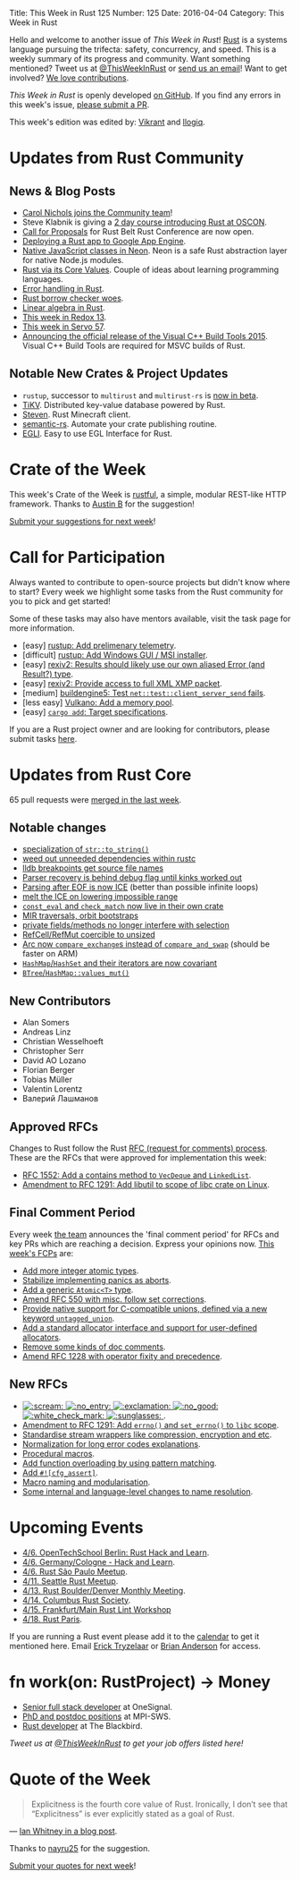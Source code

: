 Title: This Week in Rust 125
Number: 125
Date: 2016-04-04
Category: This Week in Rust

Hello and welcome to another issue of *This Week in Rust*!
[Rust](http://rust-lang.org) is a systems language pursuing the trifecta:
safety, concurrency, and speed. This is a weekly summary of its progress and
community. Want something mentioned? Tweet us at [@ThisWeekInRust](https://twitter.com/ThisWeekInRust) or [send us an
email](mailto:corey@octayn.net?subject=This%20Week%20in%20Rust%20Suggestion)!
Want to get involved? [We love
contributions](https://github.com/rust-lang/rust/blob/master/CONTRIBUTING.md).

*This Week in Rust* is openly developed [on GitHub](https://github.com/cmr/this-week-in-rust).
If you find any errors in this week's issue, [please submit a PR](https://github.com/cmr/this-week-in-rust/pulls).

This week's edition was edited by: [Vikrant](https://github.com/nasa42) and [llogiq](https://github.com/llogiq).

# Updates from Rust Community

## News & Blog Posts

* [Carol Nichols joins the Community team](https://users.rust-lang.org/t/carol-nichols-is-joining-the-community-team/5190)!
* Steve Klabnik is giving a [2 day course introducing Rust at OSCON](http://conferences.oreilly.com/oscon/open-source-us/public/schedule/detail/49862).
* [Call for Proposals](http://cfp.rust-belt-rust.com/) for Rust Belt Rust Conference are now open.
* [Deploying a Rust app to Google App Engine](http://blog.jecrooks.com/posts/rust-on-appengine.html).
* [Native JavaScript classes in Neon](http://calculist.org/blog/2016/04/01/native-js-classes-in-neon/). Neon is a safe Rust abstraction layer for native Node.js modules.
* [Rust via its Core Values](http://designisrefactoring.com/2016/04/01/rust-via-its-core-values/). Couple of ideas about learning programming languages.
* [Error handling in Rust](https://facility9.com/2016/03/error-handling-in-rust/).
* [Rust borrow checker woes](http://osa1.net/posts/2016-03-28-rust-brwchk-woes.html).
* [Linear algebra in Rust](https://bluss.github.io/rust/2016/03/28/a-gemmed-rabbit-hole/).
* [This week in Redox 13](http://www.redox-os.org/news/this-week-in-redox-13/).
* [This week in Servo 57](https://blog.servo.org/2016/03/28/twis-57/).
* [Announcing the official release of the Visual C++ Build Tools 2015](https://blogs.msdn.microsoft.com/vcblog/2016/03/31/announcing-the-official-release-of-the-visual-c-build-tools-2015/). Visual C++ Build Tools are required for MSVC builds of Rust.

## Notable New Crates & Project Updates

* `rustup`, successor to `multirust` and `multirust-rs` is [now in beta](https://internals.rust-lang.org/t/beta-testing-rustup-rs/3316/50).
* [TiKV](https://github.com/pingcap/tikv). Distributed key-value database powered by Rust.
* [Steven](https://github.com/Thinkofname/steven-rust). Rust Minecraft client.
* [semantic-rs](https://fnordig.de/2016/03/29/releasing-rust-projects-the-automatic-way/). Automate your crate publishing routine.
* [EGLI](https://github.com/Nercury/egli-rs). Easy to use EGL Interface for Rust.

# Crate of the Week

This week's Crate of the Week is [rustful](https://crates.io/crates/rustful), a simple, modular REST-like HTTP framework. Thanks to [Austin B](https://users.rust-lang.org/users/DroidLogician) for the suggestion!

[Submit your suggestions for next week][submit_crate]!

[submit_crate]: https://users.rust-lang.org/t/crate-of-the-week/2704

# Call for Participation

Always wanted to contribute to open-source projects but didn't know where to start?
Every week we highlight some tasks from the Rust community for you to pick and get started!

Some of these tasks may also have mentors available, visit the task page for more information.

* [easy] [rustup: Add prelimenary telemetry](https://github.com/rust-lang-nursery/multirust-rs/issues/254).
* [difficult] [rustup: Add Windows GUI / MSI installer](https://github.com/rust-lang-nursery/multirust-rs/issues/253).
* [easy] [rexiv2: Results should likely use our own aliased Error (and Result?) type](https://github.com/felixc/rexiv2/issues/16).
* [easy] [rexiv2: Provide access to full XML XMP packet](https://github.com/felixc/rexiv2/issues/14).
* [medium] [buildengine5: Test `net::test::client_server_send` fails](https://github.com/Ameliorate/buildengine5/issues/10).
* [less easy] [Vulkano: Add a memory pool](https://github.com/tomaka/vulkano/issues/14).
* [easy] [`cargo add`: Target specifications](https://github.com/killercup/cargo-edit/issues/13).

If you are a Rust project owner and are looking for contributors, please submit tasks [here][guidelines].

[guidelines]: https://users.rust-lang.org/t/twir-call-for-participation/4821

# Updates from Rust Core

65 pull requests were [merged in the last week][merged].

[merged]: https://github.com/issues?q=is%3Apr+org%3Arust-lang+is%3Amerged+merged%3A2016-03-28..2016-04-04

## Notable changes

* [specialization of `str::to_string()`](https://github.com/rust-lang/rust/pull/32586)
* [weed out unneeded dependencies within rustc](https://github.com/rust-lang/rust/pull/32571)
* [lldb breakpoints get source file names](https://github.com/rust-lang/rust/pull/32522)
* [Parser recovery is behind debug flag until kinks worked out](https://github.com/rust-lang/rust/pull/32494)
* [Parsing after EOF is now ICE](https://github.com/rust-lang/rust/pull/32479) (better than possible infinite loops)
* [melt the ICE on lowering impossible range](https://github.com/rust-lang/rust/pull/32267)
* [`const_eval` and `check_match` now live in their own crate](https://github.com/rust-lang/rust/pull/32259)
* [MIR traversals, orbit bootstraps](https://github.com/rust-lang/rust/pull/32210)
* [private fields/methods no longer interfere with selection](https://github.com/rust-lang/rust/pull/31938)
* [RefCell/RefMut coercible to unsized](https://github.com/rust-lang/rust/pull/32652)
* [Arc now `compare_exchange`s instead of `compare_and_swap`](https://github.com/rust-lang/rust/pull/32643) (should be faster on ARM)
* [`HashMap`/`HashSet` and their iterators are now covariant](https://github.com/rust-lang/rust/pull/32635)
* [`BTree`/`HashMap::values_mut()`](https://github.com/rust-lang/rust/pull/32633)

## New Contributors

* Alan Somers
* Andreas Linz
* Christian Wesselhoeft
* Christopher Serr
* David AO Lozano
* Florian Berger
* Tobias Müller
* Valentin Lorentz
* Валерий Лашманов

## Approved RFCs

Changes to Rust follow the Rust [RFC (request for comments)
process](https://github.com/rust-lang/rfcs#rust-rfcs). These
are the RFCs that were approved for implementation this week:

* [RFC 1552: Add a contains method to `VecDeque` and `LinkedList`](https://github.com/rust-lang/rfcs/pull/1552).
* [Amendment to RFC 1291: Add libutil to scope of libc crate on Linux](https://github.com/rust-lang/rfcs/pull/1529).


## Final Comment Period

Every week [the team](https://rust-lang.org/team.html) announces the
'final comment period' for RFCs and key PRs which are reaching a
decision. Express your opinions now. [This week's FCPs][fcp] are:

[fcp]: https://github.com/rust-lang/rfcs/labels/final-comment-period

* [Add more integer atomic types](https://github.com/rust-lang/rfcs/pull/1543).
* [Stabilize implementing panics as aborts](https://github.com/rust-lang/rfcs/pull/1513).
* [Add a generic `Atomic<T>` type](https://github.com/rust-lang/rfcs/pull/1505).
* [Amend RFC 550 with misc. follow set corrections](https://github.com/rust-lang/rfcs/pull/1494).
* [Provide native support for C-compatible unions, defined via a new keyword `untagged_union`](https://github.com/rust-lang/rfcs/pull/1444).
* [Add a standard allocator interface and support for user-defined allocators](https://github.com/rust-lang/rfcs/pull/1398).
* [Remove some kinds of doc comments](https://github.com/rust-lang/rfcs/pull/1373).
* [Amend RFC 1228 with operator fixity and precedence](https://github.com/rust-lang/rfcs/pull/1319).

## New RFCs

* [<img src="https://cdn-business.discourse.org/images/emoji/emoji_one/scream.png?v=2" title=":scream:" class="emoji" alt=":scream:"> <img src="https://cdn-business.discourse.org/images/emoji/emoji_one/no_entry.png?v=2" title=":no_entry:" class="emoji" alt=":no_entry:"> <img src="https://cdn-business.discourse.org/images/emoji/emoji_one/exclamation.png?v=2" title=":exclamation:" class="emoji" alt=":exclamation:"> <img src="https://cdn-business.discourse.org/images/emoji/emoji_one/no_good.png?v=2" title=":no_good:" class="emoji" alt=":no_good:"> <img src="https://cdn-business.discourse.org/images/emoji/emoji_one/white_check_mark.png?v=2" title=":white_check_mark:" class="emoji" alt=":white_check_mark:"> <img src="https://cdn-business.discourse.org/images/emoji/emoji_one/sunglasses.png?v=2" title=":sunglasses:" class="emoji" alt=":sunglasses:">      ](https://github.com/rust-lang/rfcs/pull/1565).
* [Amendment to RFC 1291: Add `errno()` and `set_errno()` to `libc` scope](https://github.com/rust-lang/rfcs/pull/1571).
* [Standardise stream wrappers like compression, encryption and etc](https://github.com/rust-lang/rfcs/pull/1568).
* [Normalization for long error codes explanations](https://github.com/rust-lang/rfcs/pull/1567).
* [Procedural macros](https://github.com/rust-lang/rfcs/pull/1566).
* [Add function overloading by using pattern matching](https://github.com/rust-lang/rfcs/pull/1564).
* [Add `#![cfg_assert]`](https://github.com/rust-lang/rfcs/pull/1563).
* [Macro naming and modularisation](https://github.com/rust-lang/rfcs/pull/1561).
* [Some internal and language-level changes to name resolution](https://github.com/rust-lang/rfcs/pull/1560).

# Upcoming Events

* [4/6. OpenTechSchool Berlin: Rust Hack and Learn](http://www.meetup.com/opentechschool-berlin/).
* [4/6. Germany/Cologne - Hack and Learn](http://www.meetup.com/de-DE/Rust-Cologne-Bonn/events/229919455/).
* [4/6. Rust São Paulo Meetup](http://www.meetup.com/Rust-Sao-Paulo-Meetup/events/229377422/).
* [4/11. Seattle Rust Meetup](https://www.eventbrite.com/e/mozilla-rust-seattle-meetup-tickets-12222326307?aff=erelexporg).
* [4/13. Rust Boulder/Denver Monthly Meeting](http://www.meetup.com/Rust-Boulder-Denver/).
* [4/14. Columbus Rust Society](http://www.meetup.com/columbus-rs/).
* [4/15. Frankfurt/Main Rust Lint Workshop](http://www.meetup.com/de-DE/Rust-Rhein-Main/events/229564640/?eventId=229564640)
* [4/18. Rust Paris](http://www.meetup.com/Rust-Paris).

If you are running a Rust event please add it to the [calendar] to get
it mentioned here. Email [Erick Tryzelaar][erickt] or [Brian
Anderson][brson] for access.

[calendar]: https://www.google.com/calendar/embed?src=apd9vmbc22egenmtu5l6c5jbfc%40group.calendar.google.com
[erickt]: mailto:erick.tryzelaar@gmail.com
[brson]: mailto:banderson@mozilla.com

# fn work(on: RustProject) -> Money

* [Senior full stack developer](http://onesignal.applytojob.com/apply/gpSzt4/Senior-Full-Stack-Developer) at OneSignal.
* [PhD and postdoc positions](http://plv.mpi-sws.org/rustbelt/) at MPI-SWS.
* [Rust developer](http://rust.jobboard.io/jobs/125594-rust-developer-at-the-blackbird) at The Blackbird.

*Tweet us at [@ThisWeekInRust](https://twitter.com/ThisWeekInRust) to get your job offers listed here!*

# Quote of the Week

> Explicitness is the fourth core value of Rust. Ironically, I don’t see that “Explicitness” is ever explicitly stated as a goal of Rust.

— [Ian Whitney in a blog post](http://designisrefactoring.com/2016/04/01/rust-via-its-core-values/).

Thanks to [nayru25](https://users.rust-lang.org/users/nayru25) for the suggestion.

[Submit your quotes for next week][submit]!

[submit]: http://users.rust-lang.org/t/twir-quote-of-the-week/328
